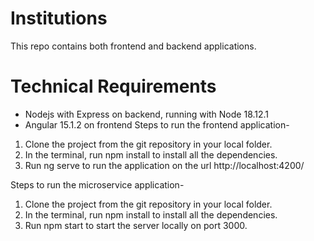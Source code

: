 # Institutions
This repo contains both frontend and backend applications.

# Technical Requirements
- Nodejs with Express on backend, running with Node 18.12.1
- Angular 15.1.2 on frontend
Steps to run the frontend application-
1.	Clone the project from the git repository in your local folder.
2.	In the terminal, run npm install to install all the dependencies.
3.	Run ng serve to run the application on the url http://localhost:4200/

Steps to run the microservice application-
1.	Clone the project from the git repository in your local folder.
2.	In the terminal, run npm install to install all the dependencies.
3.	Run npm start to start the server locally on port 3000.
